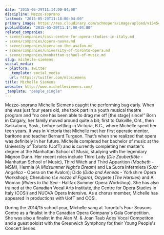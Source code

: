 ```yaml
---
date: "2015-05-29T11:14:00-04:00"
discipline: Mezzo-soprano
lastmod: "2015-05-29T11:18:00-04:00"
primary_image: https://res.cloudinary.com/schmopera/image/upload/v1545409169/media/webhook-uploads/1432912452850/403945_58a90f773eed4d5082a403c108cff1fc.jpg_srz_p_395_367_75_22_0.50_1.20_0.00_jpg_srz
publishDate: "2015-05-29T11:14:00-04:00"
related_companies:
- scene/companies/cosi-centre-for-opera-studies-in-italy.md
- scene/companies/opera-nuova.md
- scene/companies/opera-on-the-avalon.md
- scene/companies/university-of-toronto-opera.md
- scene/companies/manhattan-school-of-music.md
slug: michelle-siemens
social_media:
- platform: Twitter
  _template: social_media
  url: https://twitter.com/mlbsiemens
title: Michelle Siemens
website: http://www.michellesiemens.com/
_template: "people_single"
---
```


Mezzo-soprano Michelle Siemens caught the performing bug early. When she was just four years old, she took part in a youth musical theatre program and “no one has been able to drag me off [the stage] since!” 
Born in Calgary, her family moved around quite a bit; first to Oakville, Ont., then Saskatoon, Sask., before settling in Victoria, B.C., where Michelle spent her teen years. It was in Victoria that Michelle met her first operatic mentor, baritone and teacher Bernard Turgeon. That’s when she realized that opera was definitely in her future. 
Michelle completed her bachelor of music at the University of Toronto (UofT) and is currently completing her master’s degree at the Manhattan School of Music, studying with the legendary Mignon Dunn. Her recent roles include Third Lady (*Die Zauberflöte* - Manhattan School of Music), Third Witch and Third Apparition (*Macbeth* - MSM),  Hermia (*A Midsummer Night’s Dream*) and La Suora Infermiera  (*Suor Angelica* - Opera on the Avalon); Dido (*Dido and Aeneas* - Yorkshire Opera Workshop); Cherubino (*Le nozze di Figaro*), Ocypete (*The Harpies*) and A Woman (*Riders to the Sea* - Halifax Summer Opera Workshop). She has also trained at the Canadian Vocal Arts Institute, the Centre for Opera Studies in Italy (COSI) and NUOVA Opera Intensive. As a chorus member, Michelle has appeared in productions with UofT and COSI.
 
During the 2014/15 school year, Michelle sang at Toronto's Four Seasons Centre as a finalist in the Canadian Opera Company's Gala Competition. She was also a finalist in the Alan M. & Joan Taub Ades Vocal Competiton and a guest soloist with the Greenwich Symphony for their Young People's Concert Series.
